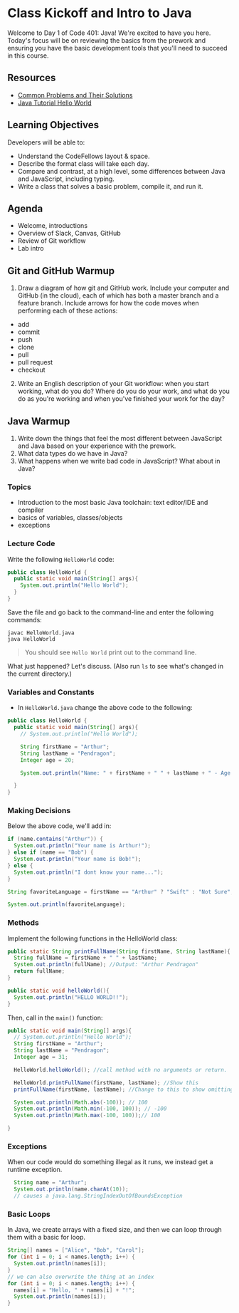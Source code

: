# Class Kickoff and Intro to Java

Welcome to Day 1 of Code 401: Java! We're excited to have you here. Today's focus will be on reviewing the basics from the prework and ensuring you have the basic development tools that you'll need to succeed in this course.

## Resources
* [Common Problems and Their Solutions](https://docs.oracle.com/javase/tutorial/getStarted/problems/index.html)
* [Java Tutorial Hello World](https://docs.oracle.com/javase/tutorial/getStarted/index.html)

## Learning Objectives
Developers will be able to:
* Understand the CodeFellows layout & space.
* Describe the format class will take each day.
* Compare and contrast, at a high level, some differences between Java and JavaScript, including typing.
* Write a class that solves a basic problem, compile it, and run it.

## Agenda
- Welcome, introductions
- Overview of Slack, Canvas, GitHub
- Review of Git workflow
- Lab intro

## Git and GitHub Warmup
1. Draw a diagram of how git and GitHub work. Include your computer and GitHub (in the cloud), each of which has both a master branch and a feature branch. Include arrows for how the code moves when performing each of these actions:
  - add
  - commit
  - push
  - clone
  - pull
  - pull request
  - checkout
2. Write an English description of your Git workflow: when you start working, what do you do? Where do you do your work, and what do you do as you're working and when you've finished your work for the day?

## Java Warmup
1. Write down the things that feel the most different between JavaScript and Java based on your experience with the prework.
2. What data types do we have in Java?
3. What happens when we write bad code in JavaScript? What about in Java?

### Topics

* Introduction to the most basic Java toolchain: text editor/IDE and compiler
* basics of variables, classes/objects
* exceptions

### Lecture Code
Write the following `HelloWorld` code:

```Java
public class HelloWorld {
  public static void main(String[] args){
    System.out.println("Hello World");
  }
}
```

Save the file and go back to the command-line and enter the following commands:

```
javac HelloWorld.java
java HelloWorld
```

> You should see `Hello World` print out to the command line.

What just happened? Let's discuss. (Also run `ls` to see what's changed in the current directory.)

### Variables and Constants
* In `HelloWorld.java` change the above code to the following:
```Java
public class HelloWorld {
  public static void main(String[] args){
    // System.out.println("Hello World");

    String firstName = "Arthur";
    String lastName = "Pendragon";
    Integer age = 20;

    System.out.println("Name: " + firstName + " " + lastName + " - Age: " + age);

  }
}
```

### Making Decisions
Below the above code, we'll add in:

```java
if (name.contains("Arthur")) {
  System.out.println("Your name is Arthur!");
} else if (name == "Bob") {
  System.out.println("Your name is Bob!");
} else {
  System.out.println("I dont know your name...");
}

String favoriteLanguage = firstName == "Arthur" ? "Swift" : "Not Sure";

System.out.println(favoriteLanguage);
```


### Methods
Implement the following functions in the HelloWorld class:
```java
public static String printFullName(String firstName, String lastName){
  String fullName = firstName + " " + lastName;
  System.out.println(fullName); //Output: "Arthur Pendragon"
  return fullName;
}

public static void helloWorld(){
  System.out.println("HELLO WORLD!!");
}
```

Then, call in the `main()` function:
```java
public static void main(String[] args){
  // System.out.println("Hello World");
  String firstName = "Arthur";
  String lastName = "Pendragon";
  Integer age = 31;

  HelloWorld.helloWorld(); //call method with no arguments or return.

  HelloWorld.printFullName(firstName, lastName); //Show this
  printFullName(firstName, lastName); //Change to this to show omitting the class name when calling static methods inside other static methods of the same class.

  System.out.println(Math.abs(-100)); // 100
  System.out.println(Math.min(-100, 100)); // -100
  System.out.println(Math.max(-100, 100));// 100

}
```

### Exceptions

When our code would do something illegal as it runs, we instead get a runtime exception.
```java
  String name = "Arthur";
  System.out.println(name.charAt(10));
  // causes a java.lang.StringIndexOutOfBoundsException
  ```

### Basic Loops
In Java, we create arrays with a fixed size, and then we can loop through them with a basic for loop.
```java
String[] names = ["Alice", "Bob", "Carol"];
for (int i = 0; i < names.length; i++) {
  System.out.println(names[i]);
}
// we can also overwrite the thing at an index
for (int i = 0; i < names.length; i++) {
  names[i] = "Hello, " + names[i] + "!";
  System.out.println(names[i]);
}
